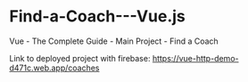 # Find-a-Coach---Vue.js
Vue - The Complete Guide - Main Project - Find a Coach

Link to deployed project with firebase: https://vue-http-demo-d471c.web.app/coaches